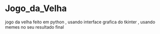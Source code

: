 # Jogo_da_Velha
jogo da velha feito em python , usando interface grafica do tkinter , usando memes no seu resultado final
